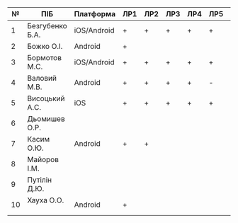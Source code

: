 | №  | ПІБ             | Платформа  |  ЛР1 |  ЛР2 |  ЛР3 | ЛР4  | ЛР5  |  ЛР6 |  ЛР7 |  ЛР8 | Залік | Github |
|----|-----------------|------------|------|------|------|------|------|------|------|------|-------|--------|
| 1  | Безгубенко Б.А. | iOS/Android|  +   |   +  |   +  |  +   |  +   |  +   |   +  |  +   |   A    |[GH](https://github.com/BodyaWestSide/LA_soul)       |
| 2  | Божко О.І.      | Android    |  +   |      |      |      |      |      |      |      |       |[GH](https://github.com/Greemjoy/purpleHaze)     |
| 3  | Бормотов М.С.   | iOS/Android|  +   |   +  |   +  |  +   |  +   |  +   |   +  |  +   |   A    |[GH](https://github.com/BodyaWestSide/LA_soul)      |
| 4  | Валовий М.В.    | Android    | +    |  +   |  +   |  +   |  -   |  -   |  -   |  +   |   B   |[GH](https://github.com/yevheniyStepaniuk/Rozklad)     |
| 5  | Висоцький А.С.  | iOS        | +    |  +   |  +   |  +   |  +   |  +   |  +   |  +   |   A   |  [GH](https://github.com/e-since/IdentityShow)         |
| 6  | Дьомишев О.Р.   |            |      |      |      |      |      |      |      |      |       |       |
| 7  | Касим О.Ю.      | Android    | +    |  +   |      |      |      |      |      |      |   E    |[GH](https://github.com/AnnaSamonenko/kIs-music-player/)     |
| 8  | Майоров І.М.    |            |      |      |      |      |      |      |      |      |       |       |
| 9  | Путілін Д.Ю.    |            |      |      |      |      |      |      |      |      |       |       |
| 10 | Хауха О.О.      | Android    | +    |      |      |      |      |      |      |      |       |[GH](https://github.com/Greemjoy/purpleHaze)     |
